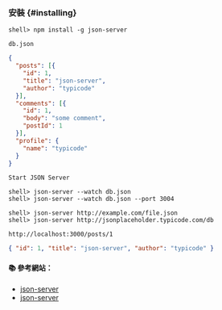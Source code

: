 ### 安裝 {#installing}

```
shell> npm install -g json-server
```

`db.json`
```json
{
  "posts": [{
    "id": 1,
    "title": "json-server",
    "author": "typicode"
  }],
  "comments": [{
    "id": 1,
    "body": "some comment",
    "postId": 1
  }],
  "profile": {
    "name": "typicode"
  }
}
```

`Start JSON Server`
```
shell> json-server --watch db.json
shell> json-server --watch db.json --port 3004

shell> json-server http://example.com/file.json
shell> json-server http://jsonplaceholder.typicode.com/db
```

`http://localhost:3000/posts/1`

```json
{ "id": 1, "title": "json-server", "author": "typicode" }
```

#### :books: 參考網站：
- [json-server](https://www.npmjs.com/package/json-server)
- [json-server](https://github.com/typicode/json-server)